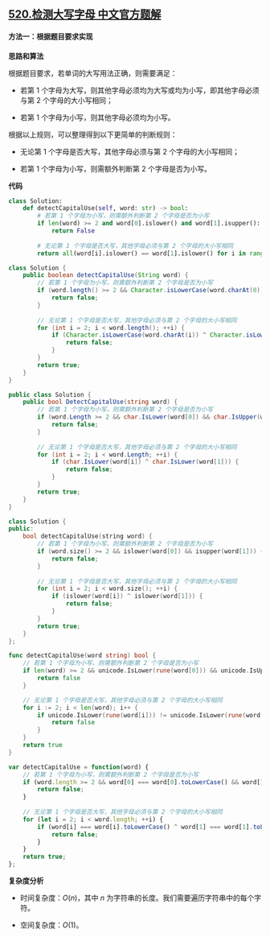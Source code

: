 ## [520.检测大写字母 中文官方题解](https://leetcode.cn/problems/detect-capital/solutions/100000/jian-ce-da-xie-zi-mu-by-leetcode-solutio-449z)
#### 方法一：根据题目要求实现

**思路和算法**

根据题目要求，若单词的大写用法正确，则需要满足：

- 若第 $1$ 个字母为大写，则其他字母必须均为大写或均为小写，即其他字母必须与第 $2$ 个字母的大小写相同；

- 若第 $1$ 个字母为小写，则其他字母必须均为小写。

根据以上规则，可以整理得到以下更简单的判断规则：

- 无论第 $1$ 个字母是否大写，其他字母必须与第 $2$ 个字母的大小写相同；

- 若第 $1$ 个字母为小写，则需额外判断第 $2$ 个字母是否为小写。

**代码**

```Python [sol1-Python3]
class Solution:
    def detectCapitalUse(self, word: str) -> bool:
        # 若第 1 个字母为小写，则需额外判断第 2 个字母是否为小写
        if len(word) >= 2 and word[0].islower() and word[1].isupper():
            return False
        
        # 无论第 1 个字母是否大写，其他字母必须与第 2 个字母的大小写相同
        return all(word[i].islower() == word[1].islower() for i in range(2, len(word)))
```

```Java [sol1-Java]
class Solution {
    public boolean detectCapitalUse(String word) {
        // 若第 1 个字母为小写，则需额外判断第 2 个字母是否为小写
        if (word.length() >= 2 && Character.isLowerCase(word.charAt(0)) && Character.isUpperCase(word.charAt(1))) {
            return false;
        }
        
        // 无论第 1 个字母是否大写，其他字母必须与第 2 个字母的大小写相同
        for (int i = 2; i < word.length(); ++i) {
            if (Character.isLowerCase(word.charAt(i)) ^ Character.isLowerCase(word.charAt(1))) {
                return false;
            }
        }
        return true;
    }
}
```

```C# [sol1-C#]
public class Solution {
    public bool DetectCapitalUse(string word) {
        // 若第 1 个字母为小写，则需额外判断第 2 个字母是否为小写
        if (word.Length >= 2 && char.IsLower(word[0]) && char.IsUpper(word[1])) {
            return false;
        }
        
        // 无论第 1 个字母是否大写，其他字母必须与第 2 个字母的大小写相同
        for (int i = 2; i < word.Length; ++i) {
            if (char.IsLower(word[i]) ^ char.IsLower(word[1])) {
                return false;
            }
        }
        return true;
    }
}
```

```C++ [sol1-C++]
class Solution {
public:
    bool detectCapitalUse(string word) {
        // 若第 1 个字母为小写，则需额外判断第 2 个字母是否为小写
        if (word.size() >= 2 && islower(word[0]) && isupper(word[1])) {
            return false;
        }
        
        // 无论第 1 个字母是否大写，其他字母必须与第 2 个字母的大小写相同
        for (int i = 2; i < word.size(); ++i) {
            if (islower(word[i]) ^ islower(word[1])) {
                return false;
            }
        }
        return true;
    }
};
```

```go [sol1-Golang]
func detectCapitalUse(word string) bool {
    // 若第 1 个字母为小写，则需额外判断第 2 个字母是否为小写
    if len(word) >= 2 && unicode.IsLower(rune(word[0])) && unicode.IsUpper(rune(word[1])) {
        return false
    }

    // 无论第 1 个字母是否大写，其他字母必须与第 2 个字母的大小写相同
    for i := 2; i < len(word); i++ {
        if unicode.IsLower(rune(word[i])) != unicode.IsLower(rune(word[1])) {
            return false
        }
    }
    return true
}
```

```JavaScript [sol1-JavaScript]
var detectCapitalUse = function(word) {
    // 若第 1 个字母为小写，则需额外判断第 2 个字母是否为小写
    if (word.length >= 2 && word[0] === word[0].toLowerCase() && word[1] === word[1].toUpperCase()) {
        return false;
    }
    
    // 无论第 1 个字母是否大写，其他字母必须与第 2 个字母的大小写相同
    for (let i = 2; i < word.length; ++i) {
        if (word[i] === word[i].toLowerCase() ^ word[1] === word[1].toLowerCase()) {
            return false;
        }
    }
    return true;
};
```

**复杂度分析**

- 时间复杂度：$O(n)$，其中 $n$ 为字符串的长度。我们需要遍历字符串中的每个字符。

- 空间复杂度：$O(1)$。